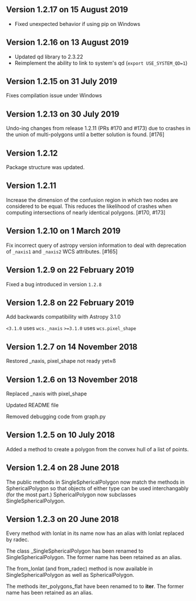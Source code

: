 ## Version 1.2.17 on 15 August 2019

- Fixed unexpected behavior if using pip on Windows


## Version 1.2.16 on 13 August 2019

- Updated qd library to 2.3.22
- Reimplement the ability to link to system's qd (``export USE_SYSTEM_QD=1``)


## Version 1.2.15 on 31 July 2019

Fixes compilation issue under Windows


## Version 1.2.13 on 30 July 2019

Undo-ing changes from release 1.2.11 (PRs #170 and #173) due to crashes in the
union of multi-polygons until a better solution is found. [#176]

## Version 1.2.12

Package structure was updated.


## Version 1.2.11

Increase the dimension of the confusion region in which two nodes are
considered to be equal. This reduces the likelihood of crashes when
computing intersections of nearly identical polygons. [#170, #173]


## Version 1.2.10 on 1 March 2019

Fix incorrect query of astropy version information to deal with
deprecation of ``_naxis1`` and ``_naxis2`` WCS attributes. [#165]


## Version 1.2.9 on 22 February 2019

Fixed a bug introduced in version ``1.2.8``


## Version 1.2.8 on 22 February 2019

Add backwards compatibility with Astropy 3.1.0

`<3.1.0` uses `wcs._naxis`
`>=3.1.0` uses `wcs.pixel_shape`


## Version 1.2.7 on 14 November 2018

Restored _naxis, pixel_shape not ready yet≈ß


## Version 1.2.6 on 13 November 2018

Replaced _naxis with pixel_shape

Updated README file

Removed debugging code from graph.py

## Version 1.2.5 on 10 July 2018

Added a method to create a polygon from the convex hull of a list
of points.

## Version 1.2.4 on 28 June 2018

The public methods in SingleSphericalPolygon now match the methods in
SphericalPolygon so that objects of either type can be used
interchangably (for the most part.) SphericalPolygon now subclasses
SingleSphericalPolygon.

## Version 1.2.3 on 20 June 2018

Every method with lonlat in its name now has an alias with lonlat
replaced by radec.

The class _SingleSphericalPolygon has been renamed to
SingleSphericalPolygon. The former name has been retained as an alias.

The from_lonlat (and from_radec) method is now available in
SingleSphericalPolygon as well as SphericalPolygon.

The methods iter_polygons_flat have been renamed to to __iter__. The
former name has been retained as an alias.
